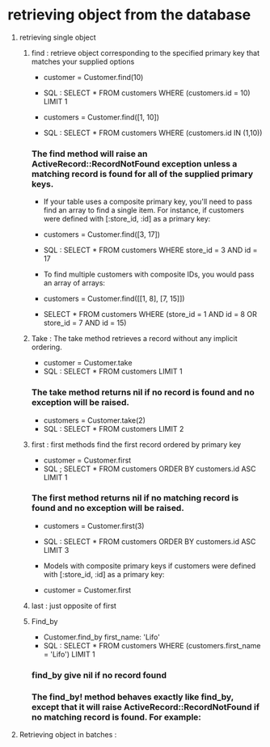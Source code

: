 # retrieving object from the database 
1. retrieving single object
    1. find : retrieve object corresponding to the specified primary key that matches your supplied options
        - customer = Customer.find(10)
        - SQL : SELECT * FROM customers WHERE (customers.id = 10) LIMIT 1

        - customers = Customer.find([1, 10])
        - SQL : SELECT * FROM customers WHERE (customers.id IN (1,10))
        ### The find method will raise an ActiveRecord::RecordNotFound exception unless a matching record is found for all of the supplied primary keys.
        
        - If your table uses a composite primary key, you'll need to pass find an array to find a single item. For instance, if customers were defined with [:store_id, :id] as a primary key:
        -  customers = Customer.find([3, 17])
        - SQL : SELECT * FROM customers WHERE store_id = 3 AND id = 17

        - To find multiple customers with composite IDs, you would pass an array of arrays:
        - customers = Customer.find([[1, 8], [7, 15]])
        - SELECT * FROM customers WHERE (store_id = 1 AND id = 8 OR store_id = 7 AND id = 15)
    
    2. Take : The take method retrieves a record without any implicit ordering.
        - customer = Customer.take
        - SQL : SELECT * FROM customers LIMIT 1
        ### The take method returns nil if no record is found and no exception will be raised.

        - customers = Customer.take(2)
        - SQL :  SELECT * FROM customers LIMIT 2

    3. first : first methods find the first record ordered by primary key 
        - customer = Customer.first
        - SQL ; SELECT * FROM customers ORDER BY customers.id ASC LIMIT 1

        ### The first method returns nil if no matching record is found and no exception will be raised.

        - customers = Customer.first(3)
        - SQL : SELECT * FROM customers ORDER BY customers.id ASC LIMIT 3
        
        - Models with composite primary keys if customers were defined with [:store_id, :id] as a primary key:
        - customer = Customer.first

    4. last : just opposite of first 

    5. Find_by
        - Customer.find_by first_name: 'Lifo'
        - SQL : SELECT * FROM customers WHERE (customers.first_name = 'Lifo') LIMIT 1

        ### find_by give nil if no record found     
        ### The find_by! method behaves exactly like find_by, except that it will raise ActiveRecord::RecordNotFound if no matching record is found. For example:

2. Retrieving object in batches : 
